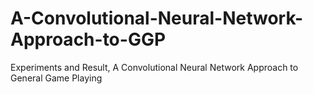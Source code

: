 # A-Convolutional-Neural-Network-Approach-to-GGP
Experiments and Result, A Convolutional Neural Network Approach to General Game Playing
